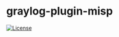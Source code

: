 # graylog-plugin-misp

[![License](https://img.shields.io/badge/license-SSPL-green)](https://www.mongodb.com/licensing/server-side-public-license)

